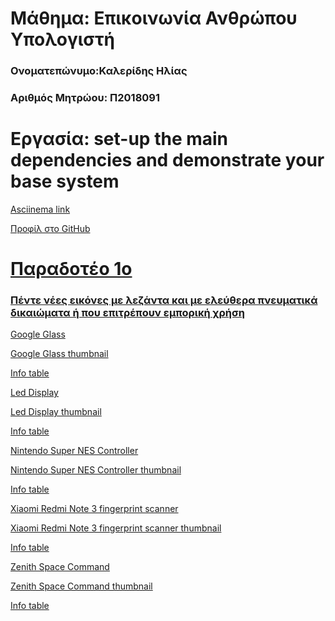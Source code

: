 <h1>Μάθημα: Επικοινωνία Ανθρώπου Υπολογιστή</h1> 

<h3>Ονοματεπώνυμο:Καλερίδης Ηλίας</h3>
  
<h3>Αριθμός Μητρώου: Π2018091</h3>

<h1>Εργασία: set-up the main dependencies and demonstrate your base system</h1>

<a href="https://asciinema.org/a/275596">Asciinema link 
  
<a href="https://github.com/elias2500">Προφίλ στο GitHub

<h1>Παραδοτέο 1ο</h1>

<h3>Πέντε νέες εικόνες με λεζάντα και με ελεύθερα πνευματικά δικαιώματα ή που επιτρέπουν εμπορική χρήση</h3>

<a href="https://github.com/elias2500/gr/blob/gh-pages/images/Google_Glass_Front.jpg">Google Glass

<a href="https://github.com/elias2500/gr/blob/gh-pages/images/Google_Glass_Front_thumb.jpg">Google Glass thumbnail

<a href="https://github.com/elias2500/gr/blob/gh-pages/_gallery/Google_Glass_Front.md">Info table
  
  
  
<a href="https://github.com/elias2500/gr/blob/gh-pages/images/LED_Display.jpg">Led Display

<a href="https://github.com/elias2500/gr/blob/gh-pages/images/LED_Display_thumb.jpg">Led Display thumbnail

<a href="https://github.com/elias2500/gr/blob/gh-pages/_gallery/LED_Display.md">Info table
  
  
  
<a href="https://github.com/elias2500/gr/blob/gh-pages/images/Nintendo-Super-NES-Controller.jpg">Nintendo Super NES Controller

<a href="https://github.com/elias2500/gr/blob/gh-pages/images/Nintendo-Super-NES-Controller-thumb.jpg">Nintendo Super NES Controller thumbnail

<a href="https://github.com/elias2500/gr/blob/gh-pages/_gallery/Nintendo-Super-NES-Controller.md">Info table
  
  
  
<a href="https://github.com/elias2500/gr/blob/gh-pages/images/Xiaomi_Redmi_Note_3_fingerprint_scanner.jpg">Xiaomi Redmi Note 3 fingerprint scanner

<a href="https://github.com/elias2500/gr/blob/gh-pages/images/Xiaomi_Redmi_Note_3_fingerprint_scanner_thumb.jpg">Xiaomi Redmi Note 3 fingerprint scanner thumbnail

<a href="https://github.com/elias2500/gr/blob/gh-pages/_gallery/Fingerprint%20Scanner.md">Info table
  
  
  
<a href="https://github.com/elias2500/gr/blob/gh-pages/images/Zenith_Space_Command.jpg">Zenith Space Command

<a href="https://github.com/elias2500/gr/blob/gh-pages/images/Zenith_Space_Command_thumb.jpg">Zenith Space Command thumbnail

<a href="https://github.com/elias2500/gr/blob/gh-pages/_gallery/Zenith%20Space%20Command.md">Info table
